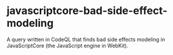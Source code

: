 # javascriptcore-bad-side-effect-modeling
A query written in CodeQL that finds bad side effects modeling in JavaScriptCore (the JavaScript engine in WebKit). 
